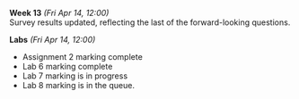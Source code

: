 **Week 13** *(Fri Apr 14, 12:00)*  
Survey results updated, reflecting the last of the forward-looking questions.


**Labs** *(Fri Apr 14, 12:00)*  
- Assignment 2 marking complete
- Lab 6 marking complete
- Lab 7 marking is in progress
- Lab 8 marking is in the queue.
